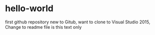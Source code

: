 # hello-world
first github repository
new to Gitub, want to clone to Visual Studio 2015, Change to readme file is this text only
